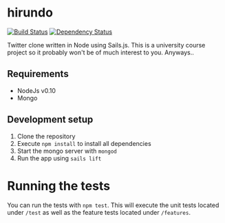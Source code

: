 # hirundo

[![Build Status](https://travis-ci.org/s2gatev/hirundo.png?branch=master)](https://travis-ci.org/s2gatev/hirundo)
[![Dependency Status](https://gemnasium.com/s2gatev/hirundo.png)](https://gemnasium.com/s2gatev/hirundo)

Twitter clone written in Node using Sails.js. This is a university course project so it probably won't be of much interest to you. Anyways..

## Requirements
* NodeJs v0.10
* Mongo

## Development setup
1. Clone the repository
2. Execute `npm install` to install all dependencies
3. Start the mongo server with `mongod`
4. Run the app using `sails lift`

# Running the tests
You can run the tests with `npm test`. This will execute the unit tests located under `/test` as well as the feature tests located under `/features`.
